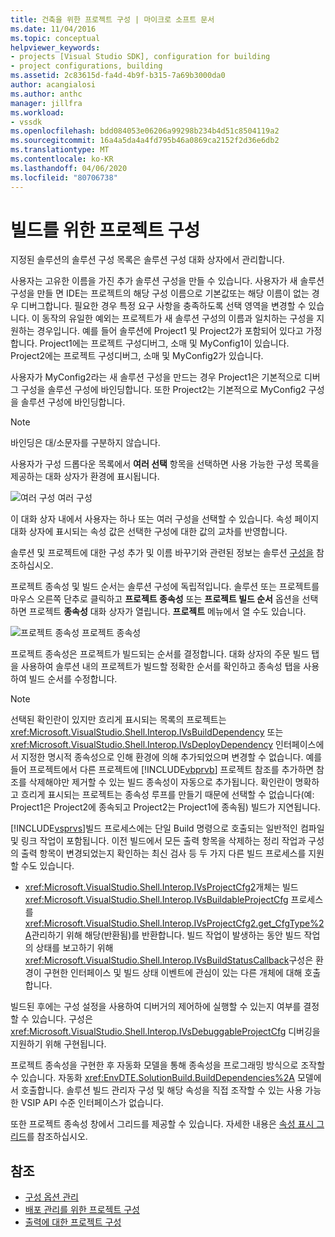 ```yaml
---
title: 건축을 위한 프로젝트 구성 | 마이크로 소프트 문서
ms.date: 11/04/2016
ms.topic: conceptual
helpviewer_keywords:
- projects [Visual Studio SDK], configuration for building
- project configurations, building
ms.assetid: 2c83615d-fa4d-4b9f-b315-7a69b3000da0
author: acangialosi
ms.author: anthc
manager: jillfra
ms.workload:
- vssdk
ms.openlocfilehash: bdd084053e06206a99298b234b4d51c8504119a2
ms.sourcegitcommit: 16a4a5da4a4fd795b46a0869ca2152f2d36e6db2
ms.translationtype: MT
ms.contentlocale: ko-KR
ms.lasthandoff: 04/06/2020
ms.locfileid: "80706738"
---
```

# <a name="project-configuration-for-building"></a>빌드를 위한 프로젝트 구성
지정된 솔루션의 솔루션 구성 목록은 솔루션 구성 대화 상자에서 관리합니다.

 사용자는 고유한 이름을 가진 추가 솔루션 구성을 만들 수 있습니다. 사용자가 새 솔루션 구성을 만들 면 IDE는 프로젝트의 해당 구성 이름으로 기본값또는 해당 이름이 없는 경우 디버그합니다. 필요한 경우 특정 요구 사항을 충족하도록 선택 영역을 변경할 수 있습니다. 이 동작의 유일한 예외는 프로젝트가 새 솔루션 구성의 이름과 일치하는 구성을 지원하는 경우입니다. 예를 들어 솔루션에 Project1 및 Project2가 포함되어 있다고 가정합니다. Project1에는 프로젝트 구성디버그, 소매 및 MyConfig1이 있습니다. Project2에는 프로젝트 구성디버그, 소매 및 MyConfig2가 있습니다.

 사용자가 MyConfig2라는 새 솔루션 구성을 만드는 경우 Project1은 기본적으로 디버그 구성을 솔루션 구성에 바인딩합니다. 또한 Project2는 기본적으로 MyConfig2 구성을 솔루션 구성에 바인딩합니다.

> [!NOTE]
> 바인딩은 대/소문자를 구분하지 않습니다.

 사용자가 구성 드롭다운 목록에서 **여러 선택** 항목을 선택하면 사용 가능한 구성 목록을 제공하는 대화 상자가 환경에 표시됩니다.

 ![여러 구성](../../extensibility/internals/media/vsmultiplecfgs.gif "vs멀티플Cfgs") 여러 구성

 이 대화 상자 내에서 사용자는 하나 또는 여러 구성을 선택할 수 있습니다. 속성 페이지 대화 상자에 표시되는 속성 값은 선택한 구성에 대한 값의 교차를 반영합니다.

 솔루션 및 프로젝트에 대한 구성 추가 및 이름 바꾸기와 관련된 정보는 솔루션 [구성을](../../extensibility/internals/solution-configuration.md) 참조하십시오.

 프로젝트 종속성 및 빌드 순서는 솔루션 구성에 독립적입니다. 솔루션 또는 프로젝트를 마우스 오른쪽 단추로 클릭하고 **프로젝트 종속성** 또는 **프로젝트 빌드 순서** 옵션을 선택하면 프로젝트 **종속성** 대화 상자가 열립니다. **프로젝트** 메뉴에서 열 수도 있습니다.

 ![프로젝트 종속성](../../extensibility/internals/media/vsprojdependencies.gif "vs프로이의존도") 프로젝트 종속성

 프로젝트 종속성은 프로젝트가 빌드되는 순서를 결정합니다. 대화 상자의 주문 빌드 탭을 사용하여 솔루션 내의 프로젝트가 빌드할 정확한 순서를 확인하고 종속성 탭을 사용하여 빌드 순서를 수정합니다.

> [!NOTE]
> 선택된 확인란이 있지만 흐리게 표시되는 목록의 프로젝트는 <xref:Microsoft.VisualStudio.Shell.Interop.IVsBuildDependency> 또는 <xref:Microsoft.VisualStudio.Shell.Interop.IVsDeployDependency> 인터페이스에서 지정한 명시적 종속성으로 인해 환경에 의해 추가되었으며 변경할 수 없습니다. 예를 들어 프로젝트에서 다른 프로젝트에 [!INCLUDE[vbprvb](../../code-quality/includes/vbprvb_md.md)] 프로젝트 참조를 추가하면 참조를 삭제해야만 제거할 수 있는 빌드 종속성이 자동으로 추가됩니다. 확인란이 명확하고 흐리게 표시되는 프로젝트는 종속성 루프를 만들기 때문에 선택할 수 없습니다(예: Project1은 Project2에 종속되고 Project2는 Project1에 종속됨) 빌드가 지연됩니다.

 [!INCLUDE[vsprvs](../../code-quality/includes/vsprvs_md.md)]빌드 프로세스에는 단일 Build 명령으로 호출되는 일반적인 컴파일 및 링크 작업이 포함됩니다. 이전 빌드에서 모든 출력 항목을 삭제하는 정리 작업과 구성의 출력 항목이 변경되었는지 확인하는 최신 검사 등 두 가지 다른 빌드 프로세스를 지원할 수도 있습니다.

- <xref:Microsoft.VisualStudio.Shell.Interop.IVsProjectCfg2>개체는 빌드 <xref:Microsoft.VisualStudio.Shell.Interop.IVsBuildableProjectCfg> 프로세스를 <xref:Microsoft.VisualStudio.Shell.Interop.IVsProjectCfg2.get_CfgType%2A>관리하기 위해 해당(반환됨)를 반환합니다. 빌드 작업이 발생하는 동안 빌드 작업의 상태를 보고하기 위해 <xref:Microsoft.VisualStudio.Shell.Interop.IVsBuildStatusCallback>구성은 환경이 구현한 인터페이스 및 빌드 상태 이벤트에 관심이 있는 다른 개체에 대해 호출합니다.

 빌드된 후에는 구성 설정을 사용하여 디버거의 제어하에 실행할 수 있는지 여부를 결정할 수 있습니다. 구성은 <xref:Microsoft.VisualStudio.Shell.Interop.IVsDebuggableProjectCfg> 디버깅을 지원하기 위해 구현됩니다.

 프로젝트 종속성을 구현한 후 자동화 모델을 통해 종속성을 프로그래밍 방식으로 조작할 수 있습니다. 자동화 <xref:EnvDTE.SolutionBuild.BuildDependencies%2A> 모델에서 호출합니다. 솔루션 빌드 관리자 구성 및 해당 속성을 직접 조작할 수 있는 사용 가능한 VSIP API 수준 인터페이스가 없습니다.

 또한 프로젝트 종속성 창에서 그리드를 제공할 수 있습니다. 자세한 내용은 [속성 표시 그리드](../../extensibility/internals/properties-display-grid.md)를 참조하십시오.

## <a name="see-also"></a>참조
- [구성 옵션 관리](../../extensibility/internals/managing-configuration-options.md)
- [배포 관리를 위한 프로젝트 구성](../../extensibility/internals/project-configuration-for-managing-deployment.md)
- [출력에 대한 프로젝트 구성](../../extensibility/internals/project-configuration-for-output.md)
